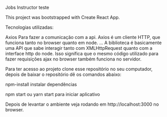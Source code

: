 Jobs Instructor teste

This project was bootstrapped with Create React App.

Tecnologias utilizadas:

Axios Para fazer a comunicação com a api. Axios é um cliente HTTP, que funciona tanto no browser quanto em node. ... A biblioteca é basicamente uma API que sabe interagir tanto com XMLHttpRequest quanto com a interface http do node. Isso significa que o mesmo código utilizado para fazer requisições ajax no browser também funciona no servidor.

Para ter acesso ao projeto clone esse repositório no seu computador, depois de baixar o repositório dê os comandos abaixo:

npm-install instalar dependências

npm start ou yarn start para iniciar aplicativo

Depois de levantar o ambiente veja rodando em http://localhost:3000 no browser.
